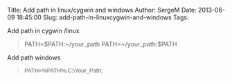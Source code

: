 Title: Add path in linux/cygwin and windows
Author: SergeM
Date: 2013-06-09 18:45:00
Slug: add-path-in-linuxcygwin-and-windows
Tags: 

<div style="text-align: left;">Add path in cygwin /linux</div><blockquote class="tr_bq">PATH=$PATH:~/your_path
PATH=~/your_path:$PATH</blockquote><div>
Add path windows
<blockquote class="tr_bq"><span style="font-family: Arial, Helvetica, sans-serif; font-size: 13px; line-height: 15.359375px;">PATH=%PATH%;C:\Your_Path;</span></blockquote></div>